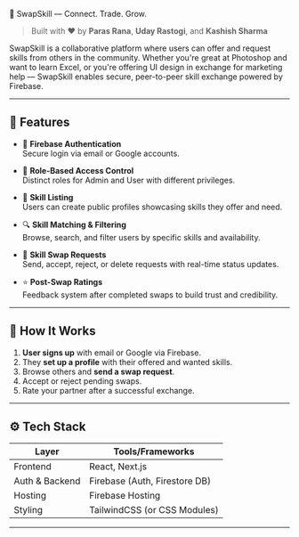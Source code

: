 🔄 SwapSkill — Connect. Trade. Grow.

> Built with ❤️ by **Paras Rana**, **Uday Rastogi**, and **Kashish Sharma**

SwapSkill is a collaborative platform where users can offer and request skills from others in the community. Whether you're great at Photoshop and want to learn Excel, or you're offering UI design in exchange for marketing help — SwapSkill enables secure, peer-to-peer skill exchange powered by Firebase.

---

## 📌 Features

- 🔐 **Firebase Authentication**  
  Secure login via email or Google accounts.

- 👥 **Role-Based Access Control**  
  Distinct roles for Admin and User with different privileges.

- 📃 **Skill Listing**  
  Users can create public profiles showcasing skills they offer and need.

- 🔍 **Skill Matching & Filtering**  
  Browse, search, and filter users by specific skills and availability.

- 🔁 **Skill Swap Requests**  
  Send, accept, reject, or delete requests with real-time status updates.

- ⭐ **Post-Swap Ratings**  
  Feedback system after completed swaps to build trust and credibility.

---

## 🧠 How It Works

1. **User signs up** with email or Google via Firebase.
2. They **set up a profile** with their offered and wanted skills.
3. Browse others and **send a swap request**.
4. Accept or reject pending swaps.
5. Rate your partner after a successful exchange.

---

## ⚙️ Tech Stack

| Layer           | Tools/Frameworks             |
|----------------|------------------------------|
| Frontend       | React, Next.js               |
| Auth & Backend | Firebase (Auth, Firestore DB)|
| Hosting        | Firebase Hosting             |
| Styling        | TailwindCSS (or CSS Modules) |

---
